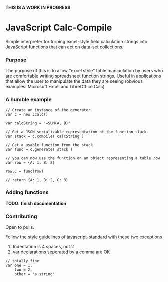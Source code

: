 **THIS IS A WORK IN PROGRESS**

# JavaScript Calc-Compile

Simple interpreter for turning excel-style field calculation strings into
JavaScript functions that can act on data-set collections.

### Purpose

The purpose of this is to allow "excel style" table manipulation by
users who are comfortable writing spreadsheet function strings. Useful in
applications that allow the user to manipulate the data they are seeing (obvious
examples: Microsoft Excel and LibreOffice Calc)

### A humble example

```
// Create an instance of the generator
var c = new Jcalc()

var calcString = "=SUM(A, B)"

// Get a JSON-serializable representation of the function stack.
var stack = c.compile( calcString )

// Get a usable function from the stack
var func = c.generate( stack )

// you can now use the function on an object representing a table row
var row = {A: 1, B: 2}

row.C = func(row)

// return {A: 1, B: 2, C: 3}
```

### Adding functions


**TODO: finish documentation**  

### Contributing

Open to pulls.

Follow the style guidelines of
[javascript-standard](https://github.com/feross/standard/blob/master/RULES.md#javascript-standard-style)
with these two exceptions

1. Indentation is 4 spaces, not 2
2. var declarations seperated by a comma are OK
```
// totally fine
var one = 1,
    two = 2,
    other = 'a string'
```
